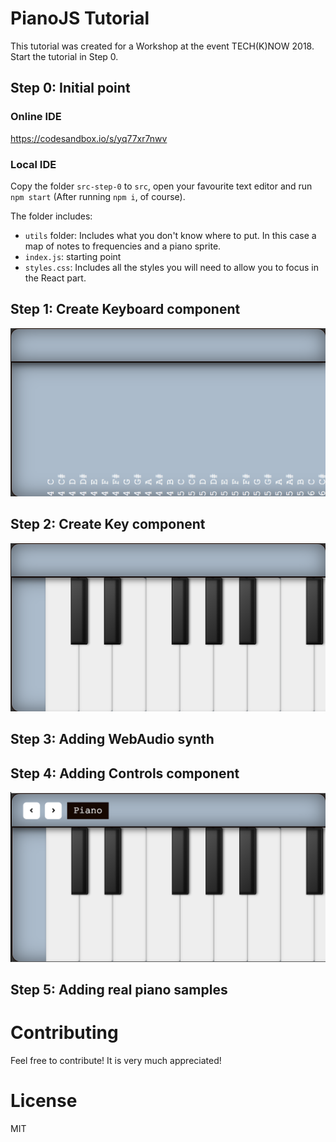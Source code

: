 # PianoJS Tutorial

This tutorial was created for a Workshop at the event
TECH(K)NOW 2018. Start the tutorial in Step 0.

## Step 0: Initial point

### Online IDE

https://codesandbox.io/s/yq77xr7nwv

### Local IDE

Copy the folder `src-step-0` to `src`, open your favourite text
editor and run `npm start` (After running `npm i`, of course).

The folder includes:

-   `utils` folder: Includes what you don't know where to put. In
    this case a map of notes to frequencies and a piano sprite.
-   `index.js`: starting point
-   `styles.css`: Includes all the styles you will need to
    allow you to focus in the React part.

## Step 1: Create Keyboard component

![Step 1](docs/step-1.png)

## Step 2: Create Key component

![Step 2](docs/step-2.png)

## Step 3: Adding WebAudio synth

## Step 4: Adding Controls component

![Step 4](docs/step-4.png)

## Step 5: Adding real piano samples

# Contributing

Feel free to contribute! It is very much appreciated!

# License

MIT

